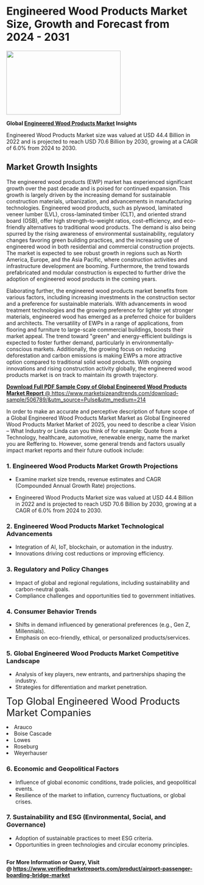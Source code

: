 <H1>Engineered Wood Products Market Size, Growth and Forecast from 2024 - 2031</H1><img class="aligncenter size-medium wp-image-584254" src="https://thirdeyenews.in/wp-content/uploads/2024/09/Global-Market-Research-300x168.jpeg" alt="" width="300" height="168" /><p><strong>Global&nbsp;<a href="https://www.marketsizeandtrends.com/download-sample/506789/&amp;utm_source=Pulse&amp;utm_medium=214">Engineered Wood Products Market</a> Insights</strong></p><p>Engineered Wood Products Market size was valued at USD 44.4 Billion in 2022 and is projected to reach USD 70.6 Billion by 2030, growing at a CAGR of 6.0% from 2024 to 2030.</p><p><h2>Market Growth Insights</h2> <p>The engineered wood products (EWP) market has experienced significant growth over the past decade and is poised for continued expansion. This growth is largely driven by the increasing demand for sustainable construction materials, urbanization, and advancements in manufacturing technologies. Engineered wood products, such as plywood, laminated veneer lumber (LVL), cross-laminated timber (CLT), and oriented strand board (OSB), offer high strength-to-weight ratios, cost-efficiency, and eco-friendly alternatives to traditional wood products. The demand is also being spurred by the rising awareness of environmental sustainability, regulatory changes favoring green building practices, and the increasing use of engineered wood in both residential and commercial construction projects. The market is expected to see robust growth in regions such as North America, Europe, and the Asia Pacific, where construction activities and infrastructure development are booming. Furthermore, the trend towards prefabricated and modular construction is expected to further drive the adoption of engineered wood products in the coming years.</p> <p><a href="#"></a></p> <p>Elaborating further, the engineered wood products market benefits from various factors, including increasing investments in the construction sector and a preference for sustainable materials. With advancements in wood treatment technologies and the growing preference for lighter yet stronger materials, engineered wood has emerged as a preferred choice for builders and architects. The versatility of EWPs in a range of applications, from flooring and furniture to large-scale commercial buildings, boosts their market appeal. The trend toward "green" and energy-efficient buildings is expected to foster further demand, particularly in environmentally-conscious markets. Additionally, the growing focus on reducing deforestation and carbon emissions is making EWPs a more attractive option compared to traditional solid wood products. With ongoing innovations and rising construction activity globally, the engineered wood products market is on track to maintain its growth trajectory.</p> <p><a href="#"></p><p><span class=""><strong>Download Full PDF Sample Copy of Global Engineered Wood Products Market Report</strong> @ <a href="https://www.marketsizeandtrends.com/download-sample/506789/&amp;utm_source=Pulse&amp;utm_medium=214" target="_blank">https://www.marketsizeandtrends.com/download-sample/506789/&amp;utm_source=Pulse&amp;utm_medium=214</a></span></p><p>In order to make an accurate and perceptive description of future scope of a Global&nbsp;Engineered Wood Products Market Market as Global&nbsp;Engineered Wood Products Market Market of 2025, you need to describe a clear Vision &ndash; What Industry or Linda can you think of for example: Quote from a Technology, healthcare, automotive, renewable energy, name the market you are Reffering to. However, some general trends and factors usually impact market reports and their future outlook include:</p><h3>1.&nbsp;<strong>Engineered Wood Products Market Growth Projections</strong></h3><ul><li>Examine market size trends, revenue estimates and CAGR (Compounded Annual Growth Rate) projections.</li><li><p>Engineered Wood Products Market size was valued at USD 44.4 Billion in 2022 and is projected to reach USD 70.6 Billion by 2030, growing at a CAGR of 6.0% from 2024 to 2030.</p></li></ul><h3>2.&nbsp;<strong>Engineered Wood Products Market Technological Advancements</strong></h3><ul><li>Integration of AI, IoT, blockchain, or automation in the industry.</li><li>Innovations driving cost reductions or improving efficiency.</li></ul><h3>3.&nbsp;<strong>Regulatory and Policy Changes</strong></h3><ul><li>Impact of global and regional regulations, including sustainability and carbon-neutral goals.</li><li>Compliance challenges and opportunities tied to government initiatives.</li></ul><h3>4.&nbsp;<strong>Consumer Behavior Trends</strong></h3><ul><li>Shifts in demand influenced by generational preferences (e.g., Gen Z, Millennials).</li><li>Emphasis on eco-friendly, ethical, or personalized products/services.</li></ul><h3>5.&nbsp;<strong>Global Engineered Wood Products Market Competitive Landscape</strong></h3><ul><li>Analysis of key players, new entrants, and partnerships shaping the industry.</li><li>Strategies for differentiation and market penetration.</li></ul><p data-pm-slice="1 1 []"><span style="color: inherit; font-family: inherit; font-size: 25px;">Top Global Engineered Wood Products Market Companies</span></p><div class="" data-test-id=""><p><li>Arauco</li><li> Boise Cascade</li><li> Lowes</li><li> Roseburg</li><li> Weyerhauser</li></p></div><h3>6.&nbsp;<strong>Economic and Geopolitical Factors</strong></h3><ul><li>Influence of global economic conditions, trade policies, and geopolitical events.</li><li>Resilience of the market to inflation, currency fluctuations, or global crises.</li></ul><h3>7.&nbsp;<strong>Sustainability and ESG (Environmental, Social, and Governance)</strong></h3><ul><li>Adoption of sustainable practices to meet ESG criteria.</li><li>Opportunities in green technologies and circular economy principles.</li></ul><h2><strong style="font-size: 14px;">For More Information or Query, Visit @&nbsp;</strong><a style="background-color: #ffffff; font-size: 14px;" href="https://www.marketsizeandtrends.com/report/engineered-wood-products-market/" target="_blank">https://www.verifiedmarketreports.com/product/airport-passenger-boarding-bridge-market</a></h2>
